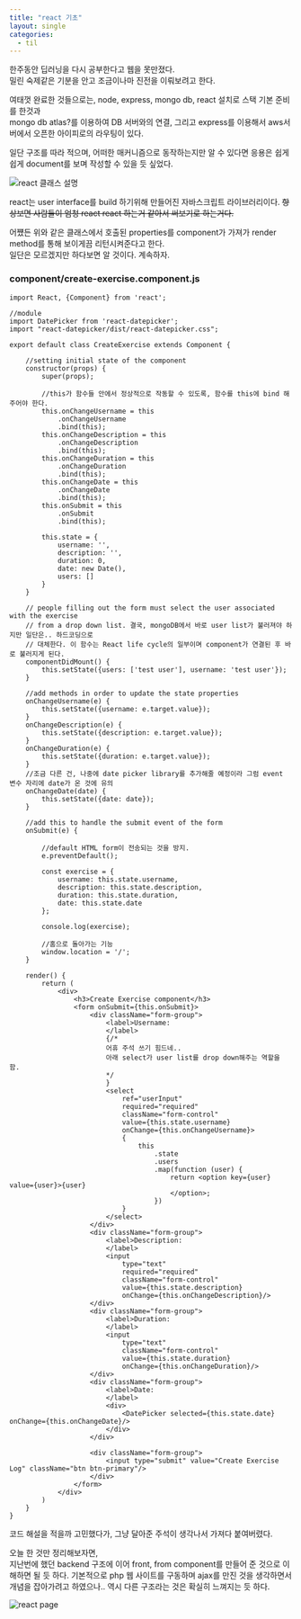 ```yaml
---
title: "react 기초"
layout: single
categories:
  - til
---
```


한주동안 딥러닝을 다시 공부한다고 웹을 못만졌다.<br>
밀린 숙제같은 기분을 안고 조금이나마 진전을 이뤄보려고 한다.

여태껏 완료한 것들으로는,
node, express, mongo db, react 설치로 스택 기본 준비를 한것과<br>
mongo db atlas?를 이용하여 DB 서버와의 연결,
그리고 express를 이용해서 aws서버에서 오픈한 아이피로의 라우팅이 있다.

일단 구조를 따라 적으며, 어떠한 매커니즘으로 동작하는지만 알 수 있다면
응용은 쉽게 쉽게 document를 보며 작성할 수 있을 듯 싶었다.

![react 클래스 설명](/assets/imgs/2021-01-17-reactcomponent.PNG)

react는 user interface를 build 하기위해 만들어진 자바스크립트 라이브러리이다.
~~항상보면 사람들이 엄청 react react 하는거 같아서 써보기로 하는거다.~~

어쩄든 위와 같은 클래스에서 호출된 properties를 component가 가져가 render method를 통해 보이게끔 리턴시켜준다고 한다.<br>
일단은 모르겠지만 하다보면 알 것이다. 계속하자.

### component/create-exercise.component.js

```
import React, {Component} from 'react';

//module
import DatePicker from 'react-datepicker';
import "react-datepicker/dist/react-datepicker.css";

export default class CreateExercise extends Component {

    //setting initial state of the component
    constructor(props) {
        super(props);

        //this가 함수들 안에서 정상적으로 작동할 수 있도록, 함수를 this에 bind 해주어야 한다.
        this.onChangeUsername = this
            .onChangeUsername
            .bind(this);
        this.onChangeDescription = this
            .onChangeDescription
            .bind(this);
        this.onChangeDuration = this
            .onChangeDuration
            .bind(this);
        this.onChangeDate = this
            .onChangeDate
            .bind(this);
        this.onSubmit = this
            .onSubmit
            .bind(this);

        this.state = {
            username: '',
            description: '',
            duration: 0,
            date: new Date(),
            users: []
        }
    }

    // people filling out the form must select the user associated with the exercise
    // from a drop down list. 결국, mongoDB에서 바로 user list가 불러져야 하지만 일단은.. 하드코딩으로
    // 대체한다. 이 함수는 React life cycle의 일부이며 component가 연결된 후 바로 불러지게 된다.
    componentDidMount() {
        this.setState({users: ['test user'], username: 'test user'});
    }

    //add methods in order to update the state properties
    onChangeUsername(e) {
        this.setState({username: e.target.value});
    }
    onChangeDescription(e) {
        this.setState({description: e.target.value});
    }
    onChangeDuration(e) {
        this.setState({duration: e.target.value});
    }
    //조금 다른 건, 나중에 date picker library를 추가해줄 예정이라 그럼 event 변수 자리에 date가 온 것에 유의
    onChangeDate(date) {
        this.setState({date: date});
    }

    //add this to handle the submit event of the form
    onSubmit(e) {

        //default HTML form이 전송되는 것을 방지.
        e.preventDefault();

        const exercise = {
            username: this.state.username,
            description: this.state.description,
            duration: this.state.duration,
            date: this.state.date
        };

        console.log(exercise);

        //홈으로 돌아가는 기능
        window.location = '/';
    }

    render() {
        return (
            <div>
                <h3>Create Exercise component</h3>
                <form onSubmit={this.onSubmit}>
                    <div className="form-group">
                        <label>Username:
                        </label>
                        {/*
						어휴 주석 쓰기 힘드네..
						아래 select가 user list를 drop down해주는 역할을 함.
						*/
                        }
                        <select
                            ref="userInput"
                            required="required"
                            className="form-control"
                            value={this.state.username}
                            onChange={this.onChangeUsername}>
                            {
                                this
                                    .state
                                    .users
                                    .map(function (user) {
                                        return <option key={user} value={user}>{user}
                                        </option>;
                                    })
                            }
                        </select>
                    </div>
                    <div className="form-group">
                        <label>Description:
                        </label>
                        <input
                            type="text"
                            required="required"
                            className="form-control"
                            value={this.state.description}
                            onChange={this.onChangeDescription}/>
                    </div>
                    <div className="form-group">
                        <label>Duration:
                        </label>
                        <input
                            type="text"
                            className="form-control"
                            value={this.state.duration}
                            onChange={this.onChangeDuration}/>
                    </div>
                    <div className="form-group">
                        <label>Date:
                        </label>
                        <div>
                            <DatePicker selected={this.state.date} onChange={this.onChangeDate}/>
                        </div>
                    </div>

                    <div className="form-group">
                        <input type="submit" value="Create Exercise Log" className="btn btn-primary"/>
                    </div>
                </form>
            </div>
        )
    }
}
```

코드 해설을 적을까 고민했다가, 그냥 달아준 주석이 생각나서 가져다 붙여버렸다.

오늘 한 것만 정리해보자면, <br>
지난번에 했던 backend 구조에 이어 front, from component를 만들어 준 것으로 이해하면 될 듯 하다.
기본적으로 php 웹 사이트를 구동하며 ajax를 만진 것을 생각하면서 개념을 잡아가려고 하였으나..
역시 다른 구조라는 것은 확실히 느껴지는 듯 하다.

![react page](/assets/imgs/2021-01-17-reacthome.PNG)